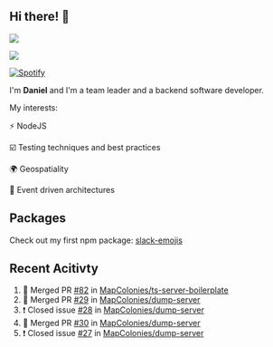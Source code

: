 ## Hi there! 👋
<p>
  <img src="https://i.imgur.com/agb7xe9.png" />
</p>
<p>
  <img src="https://github-readme-stats.vercel.app/api?username=syncush&theme=tokyonight">
</p>

[![Spotify](https://novatorem-rust.vercel.app/api/spotify)](https://open.spotify.com/user/syncush)

I'm **Daniel** and I'm a team leader and a backend software developer.

My interests:

⚡ NodeJS

☑️ Testing techniques and best practices

🌍 Geospatiality

🧠 Event driven architectures

## Packages
Check out my first npm package: [slack-emojis](https://www.npmjs.com/package/slack-emojis)

## Recent Acitivty
<!--START_SECTION:activity-->
1. 🎉 Merged PR [#82](https://github.com/MapColonies/ts-server-boilerplate/pull/82) in [MapColonies/ts-server-boilerplate](https://github.com/MapColonies/ts-server-boilerplate)
2. 🎉 Merged PR [#29](https://github.com/MapColonies/dump-server/pull/29) in [MapColonies/dump-server](https://github.com/MapColonies/dump-server)
3. ❗️ Closed issue [#28](https://github.com/MapColonies/dump-server/issues/28) in [MapColonies/dump-server](https://github.com/MapColonies/dump-server)
4. 🎉 Merged PR [#30](https://github.com/MapColonies/dump-server/pull/30) in [MapColonies/dump-server](https://github.com/MapColonies/dump-server)
5. ❗️ Closed issue [#27](https://github.com/MapColonies/dump-server/issues/27) in [MapColonies/dump-server](https://github.com/MapColonies/dump-server)
<!--END_SECTION:activity-->

